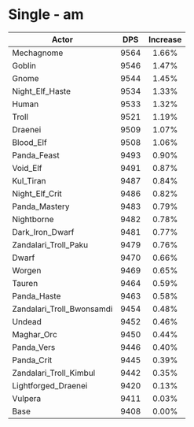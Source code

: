 # Single - am
| Actor | DPS | Increase |
|---|:---:|:---:|
|Mechagnome|9564|1.66%|
|Goblin|9546|1.47%|
|Gnome|9544|1.45%|
|Night_Elf_Haste|9534|1.33%|
|Human|9533|1.32%|
|Troll|9521|1.19%|
|Draenei|9509|1.07%|
|Blood_Elf|9508|1.06%|
|Panda_Feast|9493|0.90%|
|Void_Elf|9491|0.87%|
|Kul_Tiran|9487|0.84%|
|Night_Elf_Crit|9486|0.82%|
|Panda_Mastery|9483|0.79%|
|Nightborne|9482|0.78%|
|Dark_Iron_Dwarf|9481|0.77%|
|Zandalari_Troll_Paku|9479|0.76%|
|Dwarf|9470|0.66%|
|Worgen|9469|0.65%|
|Tauren|9464|0.59%|
|Panda_Haste|9463|0.58%|
|Zandalari_Troll_Bwonsamdi|9454|0.48%|
|Undead|9452|0.46%|
|Maghar_Orc|9450|0.44%|
|Panda_Vers|9446|0.40%|
|Panda_Crit|9445|0.39%|
|Zandalari_Troll_Kimbul|9442|0.35%|
|Lightforged_Draenei|9420|0.13%|
|Vulpera|9411|0.03%|
|Base|9408|0.00%|

